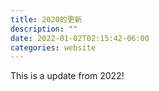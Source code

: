 ```yaml
---
title: 2020的更新
description: ""
date: 2022-01-02T02:15:42-06:00
categories: website
---
```


This is a update from 2022!
